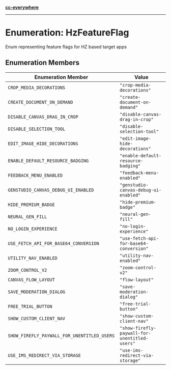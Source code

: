 [**cc-everywhere**](../../../../../index.md)

***

# Enumeration: HzFeatureFlag

Enum representing feature flags for HZ based target apps

## Enumeration Members

| Enumeration Member | Value |
| ------ | ------ |
| `CROP_MEDIA_DECORATIONS` | `"crop-media-decorations"` |
| `CREATE_DOCUMENT_ON_DEMAND` | `"create-document-on-demand"` |
| `DISABLE_CANVAS_DRAG_IN_CROP` | `"disable-canvas-drag-in-crop"` |
| `DISABLE_SELECTION_TOOL` | `"disable-selection-tool"` |
| `EDIT_IMAGE_HIDE_DECORATIONS` | `"edit-image-hide-decorations"` |
| `ENABLE_DEFAULT_RESOURCE_BADGING` | `"enable-default-resource-badging"` |
| `FEEDBACK_MENU_ENABLED` | `"feedback-menu-enabled"` |
| `GENSTUDIO_CANVAS_DEBUG_UI_ENABLED` | `"genstudio-canvas-debug-ui-enabled"` |
| `HIDE_PREMIUM_BADGE` | `"hide-premium-badge"` |
| `NEURAL_GEN_FILL` | `"neural-gen-fill"` |
| `NO_LOGIN_EXPERIENCE` | `"no-login-experience"` |
| `USE_FETCH_API_FOR_BASE64_CONVERSION` | `"use-fetch-api-for-base64-conversion"` |
| `UTILITY_NAV_ENABLED` | `"utility-nav-enabled"` |
| `ZOOM_CONTROL_V2` | `"zoom-control-v2"` |
| `CANVAS_FLOW_LAYOUT` | `"flow-layout"` |
| `SAVE_MODERATION_DIALOG` | `"save-moderation-dialog"` |
| `FREE_TRIAL_BUTTON` | `"free-trial-button"` |
| `SHOW_CUSTOM_CLIENT_NAV` | `"show-custom-client-nav"` |
| `SHOW_FIREFLY_PAYWALL_FOR_UNENTITLED_USERS` | `"show-firefly-paywall-for-unentitled-users"` |
| `USE_IMS_REDIRECT_VIA_STORAGE` | `"use-ims-redirect-via-storage"` |
